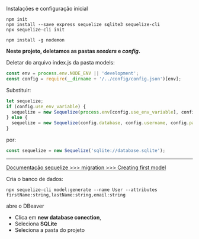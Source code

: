 Instalações e configuração inicial

```shell
npm init
npm install --save express sequelize sqlite3 sequelize-cli
npx sequelize-cli init

npm install -g nodemon
```

**Neste projeto, deletamos as pastas *seeders* e *config*.**

Deletar do arquivo index.js da pasta models:
```js
const env = process.env.NODE_ENV || 'development';
const config = require(__dirname + '/../config/config.json')[env];
```

Substituir:
```js
let sequelize;
if (config.use_env_variable) {
  sequelize = new Sequelize(process.env[config.use_env_variable], config);
} else {
  sequelize = new Sequelize(config.database, config.username, config.password, config);
}
```

por:
```js
const sequelize = new Sequelize('sqlite://database.sqlite');
```

---

[Documentação sequelize >>> migration >>> Creating first model](http://docs.sequelizejs.com/manual/migrations.html#creating-first-model--and-migration-)

Cria o banco de dados:

```shell
npx sequelize-cli model:generate --name User --attributes firstName:string,lastName:string,email:string
```

abre o DBeaver

* Clica em **new database conection**, 
* Seleciona **SQLite**
* Seleciona a pasta do projeto
